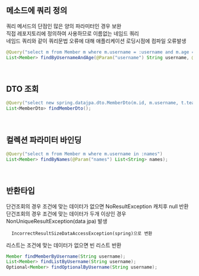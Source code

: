 ## 메소드에 쿼리 정의
쿼리 메서드의 단점인 많은 양의 파라미터인 경우 보완  
직접 레포지토리에 정의하여 사용하므로 이름없는 네임드 쿼리  
네임드 쿼리와 같이 쿼리문법 오류에 대해 애플리케이션 로딩시점에 컴파일 오류발생   

````java
@Query("select m from Member m where m.username = :username and m.age = :age")
List<Member> findByUsernameAndAge(@Param("username") String username, @Param("age") int age);
````

<br>

## DTO 조회
````java
@Query("select new spring.datajpa.dto.MemberDto(m.id, m.username, t.teamName) from Member m join m.team t")
List<MemberDto> findMemberDto();
````

<br>

## 컬렉션 파라미터 바인딩
````java
@Query("select m from Member m where m.username in :names")
List<Member> findByNames(@Param("names") List<String> names);
````

<br>

## 반환타입
단건조회의 경우 조건에 맞는 데이터가 없으면 NoResultException 캐치후 null 반환  
단건조회의 경우 조건에 맞는 데이터가 두개 이상인 경우 NonUniqueResultException(data jpa) 발생  

      IncorrectResultSizeDataAccessException(spring)으로 변환

리스트는 조건에 맞는 데이터가 없으면 빈 리스트 반환
````java
Member findMemberByUsername(String username);
List<Member> findListByUsername(String username);
Optional<Member> findOptionalByUsername(String username);
````

<br>

